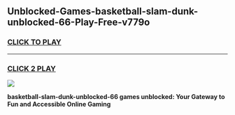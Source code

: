
## Unblocked-Games-basketball-slam-dunk-unblocked-66-Play-Free-v779o
<h3>
<a href="https://premium76.site?title=basketball-slam-dunk-unblocked-66&ref=18A1">CLICK TO PLAY</a></h3>
<hr>

<h3>
<a href="https://premium76.site?title=basketball-slam-dunk-unblocked-66&ref=18A1">CLICK 2 PLAY</a>
  
</h3>

<a href="https://premium76.site?title=basketball-slam-dunk-unblocked-66&ref=18A1"><img src="https://clearcache.store/games.png"></a>


**basketball-slam-dunk-unblocked-66 games unblocked: Your Gateway to Fun and Accessible Online Gaming**
